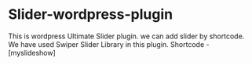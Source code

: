 # Slider-wordpress-plugin
This is wordpress Ultimate Slider plugin. we can add slider by shortcode. We have used Swiper Slider Library in this plugin.    Shortcode - [myslideshow] 
